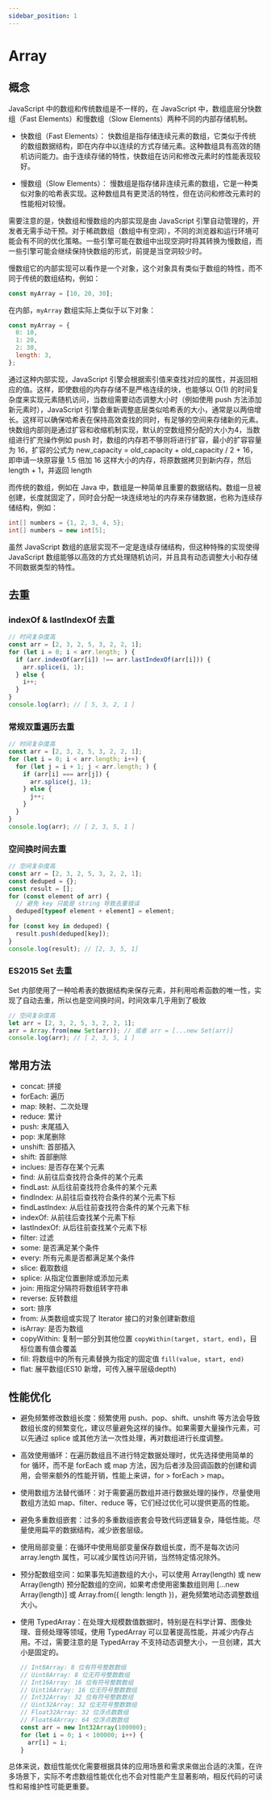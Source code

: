 ```yaml
---
sidebar_position: 1
---
```


# Array

## 概念

JavaScript 中的数组和传统数组是不一样的，在 JavaScript 中，数组底层分快数组（Fast Elements）和慢数组（Slow Elements）两种不同的内部存储机制。

- 快数组（Fast Elements）：
  快数组是指存储连续元素的数组，它类似于传统的数组数据结构，即在内存中以连续的方式存储元素。这种数组具有高效的随机访问能力。由于连续存储的特性，快数组在访问和修改元素时的性能表现较好。

- 慢数组（Slow Elements）：
  慢数组是指存储非连续元素的数组，它是一种类似对象的哈希表实现。这种数组具有更灵活的特性，但在访问和修改元素时的性能相对较慢。

需要注意的是，快数组和慢数组的内部实现是由 JavaScript 引擎自动管理的，开发者无需手动干预。对于稀疏数组（数组中有空洞），不同的浏览器和运行环境可能会有不同的优化策略。一些引擎可能在数组中出现空洞时将其转换为慢数组，而一些引擎可能会继续保持快数组的形式，前提是当空洞较少时。

慢数组它的内部实现可以看作是一个对象，这个对象具有类似于数组的特性，而不同于传统的数组结构，例如：

```javascript
const myArray = [10, 20, 30];
```

在内部，`myArray` 数组实际上类似于以下对象：

```javascript
const myArray = {
  0: 10,
  1: 20,
  2: 30,
  length: 3,
};
```

通过这种内部实现，JavaScript 引擎会根据索引值来查找对应的属性，并返回相应的值。这样，即使数组的内存存储不是严格连续的块，也能够以 O(1) 的时间复杂度来实现元素随机访问，当数组需要动态调整大小时（例如使用 push 方法添加新元素时），JavaScript 引擎会重新调整底层类似哈希表的大小，通常是以两倍增长。这样可以确保哈希表在保持高效查找的同时，有足够的空间来存储新的元素。快数组内部则是通过扩容和收缩机制实现，默认的空数组预分配的大小为4，当数组进行扩充操作例如 push 时，数组的内存若不够则将进行扩容，最小的扩容容量为 16，扩容的公式为 new_capacity = old_capacity + old_capacity / 2 + 16，即申请一块原容量 1.5 倍加 16 这样大小的内存，将原数据拷贝到新内存，然后 length + 1，并返回 length

而传统的数组，例如在 Java 中，数组是一种简单且重要的数据结构。数组一旦被创建，长度就固定了，同时会分配一块连续地址的内存来存储数据，也称为连续存储结构，例如：

```java
int[] numbers = {1, 2, 3, 4, 5};
int[] numbers = new int[5];
```

虽然 JavaScript 数组的底层实现不一定是连续存储结构，但这种特殊的实现使得 JavaScript 数组能够以高效的方式处理随机访问，并且具有动态调整大小和存储不同数据类型的特性。

## 去重

### indexOf & lastIndexOf 去重

```javascript
// 时间复杂度高
const arr = [2, 3, 2, 5, 3, 2, 2, 1];
for (let i = 0; i < arr.length; ) {
  if (arr.indexOf(arr[i]) !== arr.lastIndexOf(arr[i])) {
    arr.splice(i, 1);
  } else {
    i++;
  }
}
console.log(arr); // [ 5, 3, 2, 1 ]
```

### 常规双重遍历去重

```javascript
// 时间复杂度高
const arr = [2, 3, 2, 5, 3, 2, 2, 1];
for (let i = 0; i < arr.length; i++) {
  for (let j = i + 1; j < arr.length; ) {
    if (arr[i] === arr[j]) {
      arr.splice(j, 1);
    } else {
      j++;
    }
  }
}
console.log(arr); // [ 2, 3, 5, 1 ]
```

### 空间换时间去重

```javascript
// 空间复杂度高
const arr = [2, 3, 2, 5, 3, 2, 2, 1];
const deduped = {};
const result = [];
for (const element of arr) {
  // 避免 key 只能是 string 导致去重错误
  deduped[typeof element + element] = element;
}
for (const key in deduped) {
  result.push(deduped[key]);
}
console.log(result); // [2, 3, 5, 1]
```

### ES2015 Set 去重

Set 内部使用了一种哈希表的数据结构来保存元素，并利用哈希函数的唯一性，实现了自动去重，所以也是空间换时间，时间效率几乎用到了极致

```javascript
// 空间复杂度高
let arr = [2, 3, 2, 5, 3, 2, 2, 1];
arr = Array.from(new Set(arr)); // 或者 arr = [...new Set(arr)]
console.log(arr); // [ 2, 3, 5, 1 ]
```

## 常用方法

- concat: 拼接
- forEach: 遍历
- map: 映射、二次处理
- reduce: 累计
- push: 末尾插入
- pop: 末尾删除
- unshift: 首部插入
- shift: 首部删除
- inclues: 是否存在某个元素
- find: 从前往后查找符合条件的某个元素
- findLast: 从后往前查找符合条件的某个元素
- findIndex: 从前往后查找符合条件的某个元素下标
- findLastIndex: 从后往前查找符合条件的某个元素下标
- indexOf: 从前往后查找某个元素下标
- lastIndexOf: 从后往前查找某个元素下标
- filter: 过滤
- some: 是否满足某个条件
- every: 所有元素是否都满足某个条件
- slice: 截取数组
- splice: 从指定位置删除或添加元素
- join: 用指定分隔符将数组转字符串
- reverse: 反转数组
- sort: 排序
- from: 从类数组或实现了 Iterator 接口的对象创建新数组
- isArray: 是否为数组
- copyWithin: 复制一部分到其他位置 `copyWithin(target, start, end)`，目标位置有值会覆盖
- fill: 将数组中的所有元素替换为指定的固定值 `fill(value, start, end)`
- flat: 展平数组(ES10 新增，可传入展平层级depth)

## 性能优化

- 避免频繁修改数组长度：频繁使用 push、pop、shift、unshift 等方法会导致数组长度的频繁变化，建议尽量避免这样的操作。如果需要大量操作元素，可以先通过 splice 或其他方法一次性处理，再对数组进行长度调整。

- 高效使用循环：在遍历数组且不进行特定数据处理时，优先选择使用简单的 for 循环，而不是 forEach 或 map 方法，因为后者涉及回调函数的创建和调用，会带来额外的性能开销，性能上来讲，for > forEach > map。

- 使用数组方法替代循环：对于需要遍历数组并进行数据处理的操作，尽量使用数组方法如 map、filter、reduce 等，它们经过优化可以提供更高的性能。

- 避免多重数组嵌套：过多的多重数组嵌套会导致代码逻辑复杂，降低性能。尽量使用扁平的数据结构，减少嵌套层级。

- 使用局部变量：在循环中使用局部变量保存数组长度，而不是每次访问 array.length 属性，可以减少属性访问开销，当然特定情况除外。

- 预分配数组空间：如果事先知道数组的大小，可以使用 Array(length) 或 new Array(length) 预分配数组的空间，如果考虑使用密集数组则用 [...new Array(length)] 或 Array.from({ length: length })，避免频繁地动态调整数组大小。

- 使用 TypedArray：在处理大规模数值数据时，特别是在科学计算、图像处理、音频处理等领域，使用 TypedArray 可以显著提高性能，并减少内存占用。不过，需要注意的是 TypedArray 不支持动态调整大小，一旦创建，其大小是固定的。

  ```javascript
  // Int8Array: 8 位有符号整数数组
  // Uint8Array: 8 位无符号整数数组
  // Int16Array: 16 位有符号整数数组
  // Uint16Array: 16 位无符号整数数组
  // Int32Array: 32 位有符号整数数组
  // Uint32Array: 32 位无符号整数数组
  // Float32Array: 32 位浮点数数组
  // Float64Array: 64 位浮点数数组
  const arr = new Int32Array(100000);
  for (let i = 0; i < 100000; i++) {
    arr[i] = i;
  }
  ```

总体来说，数组性能优化需要根据具体的应用场景和需求来做出合适的决策，在许多场景下，实际不考虑数组性能优化也不会对性能产生显著影响，相反代码的可读性和易维护性可能更重要。
